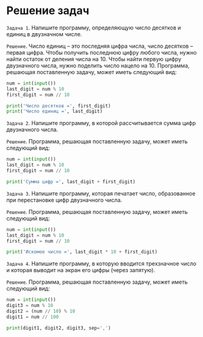 # Решение задач

`Задача 1`. Напишите программу, определяющую число десятков и единиц в двузначном числе.

`Решение`. Число единиц – это последняя цифра числа, число десятков – первая цифра. Чтобы получить последнюю цифру
любого
числа, нужно найти остаток от деления числа на 10. Чтобы найти первую цифру двузначного числа, нужно поделить число
нацело на 10. Программа, решающая поставленную задачу, может иметь следующий вид:

```python
num = int(input())
last_digit = num % 10
first_digit = num // 10

print('Число десятков =', first_digit)
print('Число единиц =', last_digit)
```

`Задача 2`. Напишите программу, в которой рассчитывается сумма цифр двузначного числа.

`Решение`. Программа, решающая поставленную задачу, может иметь следующий вид:

```python
num = int(input())
last_digit = num % 10
first_digit = num // 10

print('Сумма цифр =', last_digit + first_digit)
```

`Задача 3`. Напишите программу, которая печатает число, образованное при перестановке цифр двузначного числа.

`Решение`. Программа, решающая поставленную задачу, может иметь следующий вид:
```python
num = int(input())
last_digit = num % 10
first_digit = num // 10

print('Искомое число =', last_digit * 10 + first_digit)
```
`Задача 4`. Напишите программу, в которую вводится трехзначное число и которая выводит на экран его цифры (через запятую).

`Решение`. Программа, решающая поставленную задачу, может иметь следующий вид:
```python
num = int(input())
digit3 = num % 10
digit2 = (num // 10) % 10
digit1 = num // 100

print(digit1, digit2, digit3, sep=',')
```
